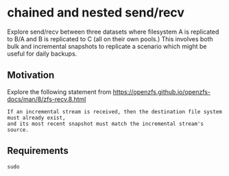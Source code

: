 # chained and nested send/recv

Explore send/recv between three datasets where filesystem A is replicated to B/A and B is replicated to C (all on their own pools.) This involves both bulk and incremental snapshots to replicate a scenario which might be useful for daily backups.

## Motivation

Explore the following statement from <https://openzfs.github.io/openzfs-docs/man/8/zfs-recv.8.html>

```text
If an incremental stream is received, then the destination file system must already exist,
and its most recent snapshot must match the incremental stream's source.
```

## Requirements

`sudo`
